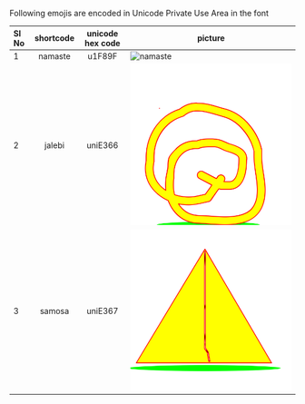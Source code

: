 

Following emojis are encoded in Unicode Private Use Area in the font 

|Sl No|shortcode|unicode hex code|picture|
|:-----|:---------:|:----------------:|-------|
|1 |namaste| u1F89F|![namaste](../sources/ttf/SVGs/u1F89F.svg)|
|2 |jalebi|  uniE366|![jalebi](../sources/ttf/SVGs/uniE366.svg)|
|3|samosa|   uniE367|![samosa](../sources/ttf/SVGs/uniE367.svg)|

